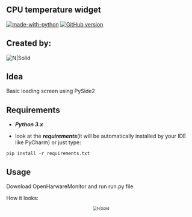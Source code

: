 ## CPU temperature widget

[![made-with-python](https://img.shields.io/badge/Made%20with-Python-1f425f.svg)](https://www.python.org/)
[![GitHub version](https://badge.fury.io/gh/MarLisiecki%2Fpyside2_loading_screen.svg)](https://badge.fury.io/gh/MarLisiecki%2Fmarkdown_table_gen)

##  Created by:

  ![N|Solid](https://i.imgur.com/zk7PUsqm.jpg)

## Idea
Basic loading screen using PySide2 

## Requirements
- ***Python 3.x***

- look at the ***requirements***(it will be automatically installed by your IDE like PyCharm) or just type:
```console
pip install -r requirements.txt
```

## Usage
<p align="left">
Download OpenHarwareMonitor and run run.py file
<p align="left">
How it looks:
</p>

<p align="center">
<img align="center" src="https://i.imgur.com/YwKWKcx.png" alt="N|Solid" style="zoom: 67%;" />
</p>
